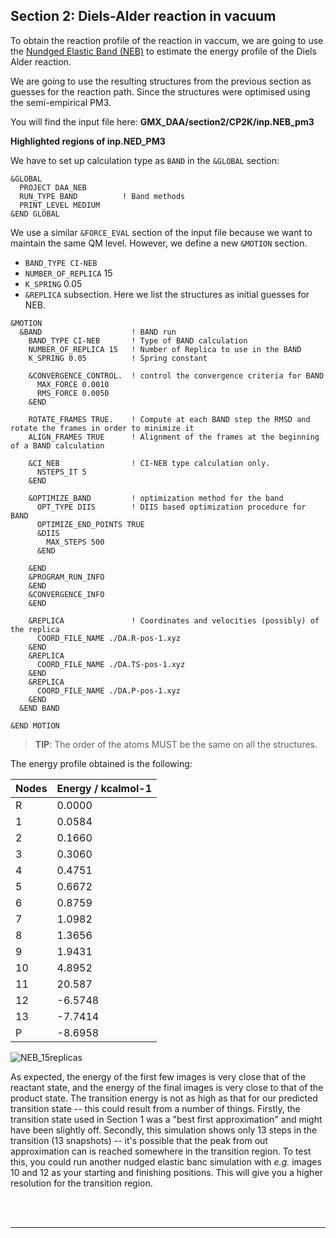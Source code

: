 ## Section 2: Diels-Alder reaction in vacuum

To obtain the reaction profile of the reaction in vaccum, we are going to use the [Nundged Elastic Band (NEB)](https://theory.cm.utexas.edu/henkelman/pubs/jonsson98_385.pdf) to estimate the energy profile of the Diels Alder reaction. 

We are going to use the resulting structures from the previous section as guesses for the reaction path. Since the structures were optimised using the semi-empirical PM3. 

You will find the input file here: **GMX_DAA/section2/CP2K/inp.NEB_pm3**

**Highlighted regions of inp.NED_PM3**

We have to set up calculation type as `BAND` in the `&GLOBAL` section:

```
&GLOBAL
  PROJECT DAA_NEB
  RUN_TYPE BAND          ! Band methods
  PRINT_LEVEL MEDIUM
&END GLOBAL
```

We use a similar `&FORCE_EVAL` section of the input file because we want to maintain the same QM level. However, we define a new `&MOTION` section. 

- `BAND_TYPE CI-NEB`
- `NUMBER_OF_REPLICA` 15
- `K_SPRING` 0.05
- `&REPLICA` subsection. Here we list the structures as initial guesses for NEB.

```
&MOTION
  &BAND                    ! BAND run
    BAND_TYPE CI-NEB       ! Type of BAND calculation
    NUMBER_OF_REPLICA 15   ! Number of Replica to use in the BAND
    K_SPRING 0.05          ! Spring constant
    
    &CONVERGENCE_CONTROL.  ! control the convergence criteria for BAND
      MAX_FORCE 0.0010
      RMS_FORCE 0.0050
    &END
    
    ROTATE_FRAMES TRUE.    ! Compute at each BAND step the RMSD and rotate the frames in order to minimize it
    ALIGN_FRAMES TRUE      ! Alignment of the frames at the beginning of a BAND calculation
    
    &CI_NEB                ! CI-NEB type calculation only.
      NSTEPS_IT 5
    &END
    
    &OPTIMIZE_BAND         ! optimization method for the band 
      OPT_TYPE DIIS        ! DIIS based optimization procedure for BAND
      OPTIMIZE_END_POINTS TRUE
      &DIIS
        MAX_STEPS 500
      &END
      
    &END
    &PROGRAM_RUN_INFO
    &END
    &CONVERGENCE_INFO
    &END

    &REPLICA               ! Coordinates and velocities (possibly) of the replica
      COORD_FILE_NAME ./DA.R-pos-1.xyz
    &END
    &REPLICA
      COORD_FILE_NAME ./DA.TS-pos-1.xyz
    &END
    &REPLICA
      COORD_FILE_NAME ./DA.P-pos-1.xyz
    &END
  &END BAND

&END MOTION
```

> **TIP**: The order of the atoms MUST be the same on all the structures. 

The energy profile obtained is the following: 

Nodes  |  Energy / kcalmol-1
------------ | ------------- 
R  | 0.0000
 1 | 0.0584
 2 | 0.1660
 3 | 0.3060
 4 | 0.4751
 5 | 0.6672
 6 | 0.8759
 7 | 1.0982
 8 | 1.3656
 9 | 1.9431
10 | 4.8952
11 | 20.587
12 | -6.5748
13 | -7.7414
P  | -8.6958



![NEB_15replicas](https://github.com/salomellabres/CP2K_tutorials_for_biological_simulations/blob/master/GMX_DAA/section2/CP2K/NEB_15rep.png)

As expected, the energy of the first few images is very close that of the reactant state, and the energy of the final images is very close to that of the product state. The transition energy is not as high as that for our predicted transition state -- this could result from a number of things. Firstly, the transition state used in Section 1 was a "best first approximation" and might have been slightly off. Secondly, this simulation shows only 13 steps in the transition (13 snapshots) -- it's possible that the peak from out approximation can is reached somewhere in the transition region. To test this, you could run another nudged elastic banc simulation with *e.g.* images 10 and 12 as your starting and finishing positions. This will give you a higher resolution for the transition region.


<br/><br/>

---